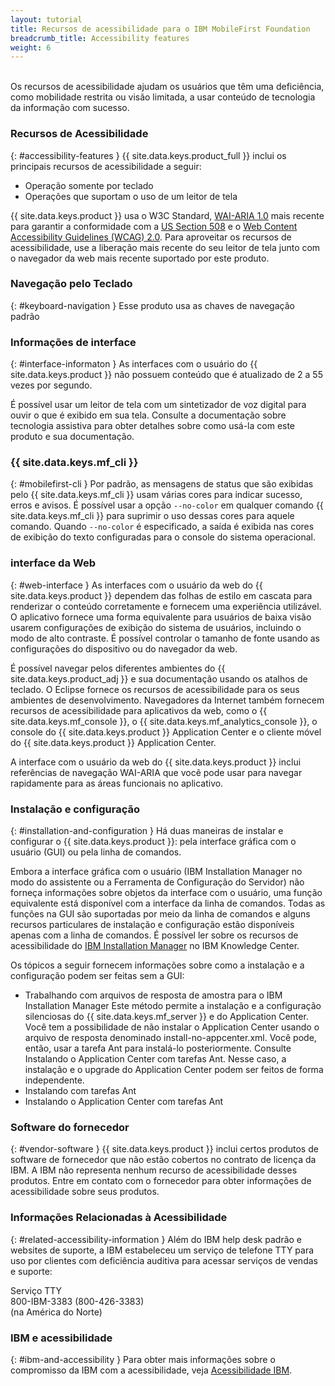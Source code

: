 ```yaml
---
layout: tutorial
title: Recursos de acessibilidade para o IBM MobileFirst Foundation
breadcrumb_title: Accessibility features
weight: 6
---
```

<!-- NLS_CHARSET=UTF-8 -->
<br/>
Os recursos de acessibilidade ajudam os usuários que têm uma deficiência, como mobilidade restrita ou visão limitada, a usar conteúdo de tecnologia da informação com sucesso.

### Recursos de Acessibilidade
{: #accessibility-features }
{{ site.data.keys.product_full }} inclui os principais recursos de acessibilidade a seguir:

* Operação somente por teclado
* Operações que suportam o uso de um leitor de tela

{{ site.data.keys.product }} usa o W3C Standard, [WAI-ARIA 1.0](http://www.w3.org/TR/wai-aria/) mais recente para garantir a conformidade com a [US Section 508](http://www.access-board.gov/guidelines-and-standards/communications-and-it/about-the-section-508-standards/section-508-standards) e o [Web Content Accessibility Guidelines (WCAG) 2.0](http://www.w3.org/TR/WCAG20/). Para aproveitar os recursos de acessibilidade, use a liberação mais recente do seu leitor de tela junto com o navegador da web mais recente suportado por este produto.

### Navegação pelo Teclado
{: #keyboard-navigation }
Esse produto usa as chaves de navegação padrão

### Informações de interface
{: #interface-informaton }
As interfaces com o usuário do {{ site.data.keys.product }} não possuem conteúdo que é atualizado de 2 a 55 vezes por segundo.

É possível usar um leitor de tela com um sintetizador de voz digital para ouvir o que é exibido em sua tela. Consulte a documentação sobre tecnologia assistiva para obter detalhes sobre como usá-la com este produto e sua documentação.

### {{ site.data.keys.mf_cli }}
{: #mobilefirst-cli }
Por padrão, as mensagens de status que são exibidas pelo {{ site.data.keys.mf_cli }} usam várias cores para indicar sucesso, erros e avisos. É possível usar a opção `--no-color` em qualquer comando {{ site.data.keys.mf_cli }} para suprimir o uso dessas cores para aquele comando. Quando `--no-color` é especificado, a saída é exibida nas cores de exibição do texto configuradas para o console do sistema operacional.

### interface da Web 
{: #web-interface }
As interfaces com o usuário da web do {{ site.data.keys.product }} dependem das folhas de estilo em cascata para renderizar o conteúdo corretamente e fornecem uma experiência utilizável. O aplicativo fornece uma forma equivalente para usuários de baixa visão usarem configurações de exibição do sistema de usuários, incluindo o modo de alto contraste. É possível controlar o tamanho de fonte usando as configurações do dispositivo ou do navegador da web.

É possível navegar pelos diferentes ambientes do {{ site.data.keys.product_adj }} e sua documentação usando os atalhos de teclado. O Eclipse fornece os recursos de acessibilidade para os seus ambientes de desenvolvimento. Navegadores da Internet também fornecem recursos de acessibilidade para aplicativos da web, como o {{ site.data.keys.mf_console }}, o {{ site.data.keys.mf_analytics_console }}, o console do {{ site.data.keys.product }} Application Center e o cliente móvel do {{ site.data.keys.product }} Application Center.

A interface com o usuário da web do {{ site.data.keys.product }} inclui referências de navegação WAI-ARIA que você pode usar para navegar rapidamente para as áreas funcionais no aplicativo.

### Instalação e configuração
{: #installation-and-configuration }
Há duas maneiras de instalar e configurar o {{ site.data.keys.product }}: pela interface gráfica com o usuário (GUI) ou pela linha de comandos.

Embora a interface gráfica com o usuário (IBM Installation Manager no modo do assistente ou a Ferramenta de Configuração do Servidor) não forneça informações sobre objetos da interface com o usuário, uma função equivalente está disponível com a interface da linha de comandos. Todas as funções na GUI são suportadas por meio da linha de comandos e alguns recursos particulares de instalação e configuração estão disponíveis apenas com a linha de comandos. É possível ler sobre os recursos de acessibilidade do [IBM Installation Manager](http://www.ibm.com/support/knowledgecenter/SSDV2W/im_family_welcome.html?lang=en&view=kc) no IBM Knowledge Center.

Os tópicos a seguir fornecem informações sobre como a instalação e a configuração podem ser feitas sem a GUI:

* Trabalhando com arquivos de resposta de amostra para o IBM Installation Manager
Este método permite a instalação e a configuração silenciosas do {{ site.data.keys.mf_server }} e do Application Center. Você tem a possibilidade de não instalar o Application Center usando o arquivo de resposta denominado install-no-appcenter.xml. Você pode, então, usar a tarefa Ant
para instalá-lo posteriormente. Consulte Instalando o Application Center com tarefas Ant. Nesse caso, a instalação e o upgrade do Application Center podem ser feitos de forma independente.
* Instalando com tarefas Ant
* Instalando o Application Center com tarefas Ant

### Software do fornecedor
{: #vendor-software }
{{ site.data.keys.product }} inclui certos produtos de software de fornecedor que não estão cobertos no contrato de licença da IBM. A IBM não representa nenhum recurso de acessibilidade desses produtos. Entre em contato com o fornecedor para obter informações de acessibilidade sobre seus produtos.

### Informações Relacionadas à Acessibilidade
{: #related-accessibility-information }
Além do IBM help desk padrão e websites de suporte, a IBM estabeleceu um serviço de telefone TTY para uso por clientes com deficiência auditiva para acessar serviços de vendas e suporte:

Serviço TTY  
800-IBM-3383 (800-426-3383)  
(na América do Norte)

### IBM e acessibilidade
{: #ibm-and-accessibility }
Para obter mais informações sobre o compromisso da IBM com a acessibilidade, veja [Acessibilidade IBM](http://www.ibm.com/able).


